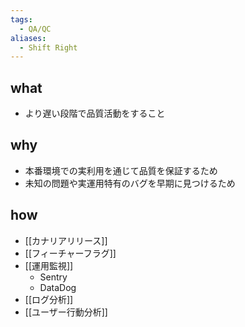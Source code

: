 ```yaml
---
tags:
  - QA/QC
aliases:
  - Shift Right
---
```

## what
- より遅い段階で品質活動をすること
## why
- 本番環境での実利用を通じて品質を保証するため
- 未知の問題や実運用特有のバグを早期に見つけるため
## how
- [[カナリアリリース]]
- [[フィーチャーフラグ]]
- [[運用監視]]
	- Sentry
	- DataDog
- [[ログ分析]]
- [[ユーザー行動分析]]